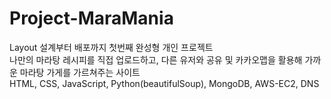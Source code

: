 # Project-MaraMania
Layout 설계부터 배포까지 첫번째 완성형 개인 프로젝트
<br>
나만의 마라탕 레시피를 직접 업로드하고, 다른 유저와 공유 및 카카오맵을 활용해 가까운 마라탕 가게를 가르쳐주는 사이트
<br>
HTML, CSS, JavaScript, Python(beautifulSoup), MongoDB, AWS-EC2, DNS
